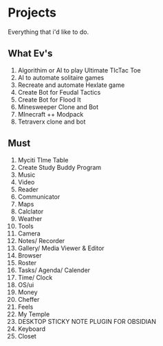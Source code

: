 # Projects
Everything that i'd like to do.

## What Ev's
1. Algorithim or AI to play Ultimate TIcTac Toe
2. AI to automate solitaire games
3. Recreate and automate Hexlate game
4. Create Bot for Feudal Tactics
5. Create Bot for Flood It
6. Minesweeper Clone and Bot
7. MInecraft ++ Modpack
8. Tetraverx clone and bot 

## Must
1. Myciti TIme Table
2. Create Study Buddy Program
3. Music
4. Video
5. Reader
6. Communicator
7. Maps
8. Calclator
9. Weather
10. Tools
11. Camera
12. Notes/ Recorder
13. Gallery/ Media Viewer & Editor
14. Browser
15. Roster
16. Tasks/ Agenda/ Calender
17. Time/ Clock
18. OS/ui
19. Money
20. Cheffer
21. Feels
22. My Temple
23. DESKTOP STICKY NOTE PLUGIN FOR OBSIDIAN
24. Keyboard
25. Closet

